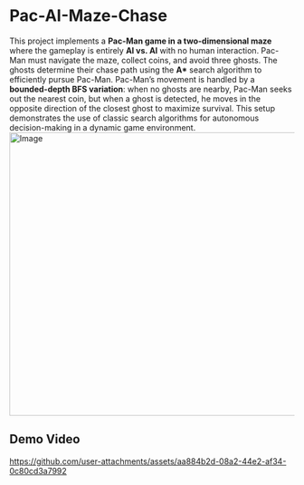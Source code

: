 # Pac-AI-Maze-Chase
This project implements a **Pac-Man game in a two-dimensional maze** where the gameplay is entirely **AI vs. AI** with no human interaction.
Pac-Man must navigate the maze, collect coins, and avoid three ghosts. The ghosts determine their chase path using the **A\*** search algorithm to efficiently pursue Pac-Man.
Pac-Man’s movement is handled by a **bounded-depth BFS variation**: when no ghosts are nearby, Pac-Man seeks out the nearest coin, but when a ghost is detected, he moves in the opposite direction of the closest ghost to maximize survival. This setup demonstrates the use of classic search algorithms for autonomous decision-making in a dynamic game environment.
<img width="600" height="500" alt="Image" src="https://github.com/user-attachments/assets/31fd6161-ceee-4928-b418-885b07cec056" />

## Demo Video
https://github.com/user-attachments/assets/aa884b2d-08a2-44e2-af34-0c80cd3a7992

